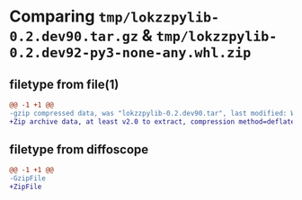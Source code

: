 # Comparing `tmp/lokzzpylib-0.2.dev90.tar.gz` & `tmp/lokzzpylib-0.2.dev92-py3-none-any.whl.zip`

## filetype from file(1)

```diff
@@ -1 +1 @@
-gzip compressed data, was "lokzzpylib-0.2.dev90.tar", last modified: Wed May 29 13:12:29 2024, max compression
+Zip archive data, at least v2.0 to extract, compression method=deflate
```

## filetype from diffoscope

```diff
@@ -1 +1 @@
-GzipFile
+ZipFile
```

